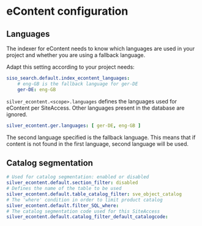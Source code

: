 # eContent configuration

## Languages

The indexer for eContent needs to know which languages are used in your project and whether you are using a fallback language.

Adapt this setting according to your project needs:

``` yaml
siso_search.default.index_econtent_languages:
    # eng-GB is the fallback language for ger-DE
    ger-DE: eng-GB
```

`silver_econtent.<scope>.languages` defines the languages used for eContent per SiteAccess.
Other languages present in the database are ignored.

``` yaml
silver_econtent.ger.languages: [ ger-DE, eng-GB ]
```

The second language specified is the fallback language.
This means that if content is not found in the first language, second language will be used.

## Catalog segmentation

``` yaml
# Used for catalog segmentation: enabled or disabled
silver_econtent.default.section_filter: disabled
# Defines the name of the table to be used
silver_econtent.default.table_catalog_filter: sve_object_catalog
# The 'where' condition in order to limit product catalog
silver_econtent.default.filter_SQL_where:
# The catalog segmentation code used for this SiteAccess
silver_econtent.default.catalog_filter_default_catalogcode:
```
